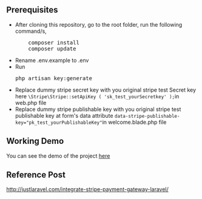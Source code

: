 ## Prerequisites
<ul>
<li>After cloning this repository, go to the root folder, run the following command/s,
<pre>
    composer install
    composer update</pre>
</li>
<li>Rename .env.example to .env</li>
<li>Run <pre>php artisan key:generate</pre> </li>
<li>Replace dummy stripe secret key with you original stripe test Secret key here <code>\Stripe\Stripe::setApiKey ( 'sk_test_yourSecretkey' );</code>in <span title="/routes/web.php">web.php</span> file</li>
<li>Replace dummy stripe publishable key with you original stripe test publishable key at form's data attribute <code>data-stripe-publishable-key="pk_test_yourPublishableKey"</code>in  <span title="/resources/views/welcome.blade.php">welcome.blade.php</span> file</li>
</ul>

## Working Demo
You can see the demo of the project <a href="http://justlaravel.com/demos/integrate-stripe-payment-gateway-laravel/">here</a>

## Reference Post
<a href="http://justlaravel.com/integrate-stripe-payment-gateway-laravel/">http://justlaravel.com/integrate-stripe-payment-gateway-laravel/
</a>
